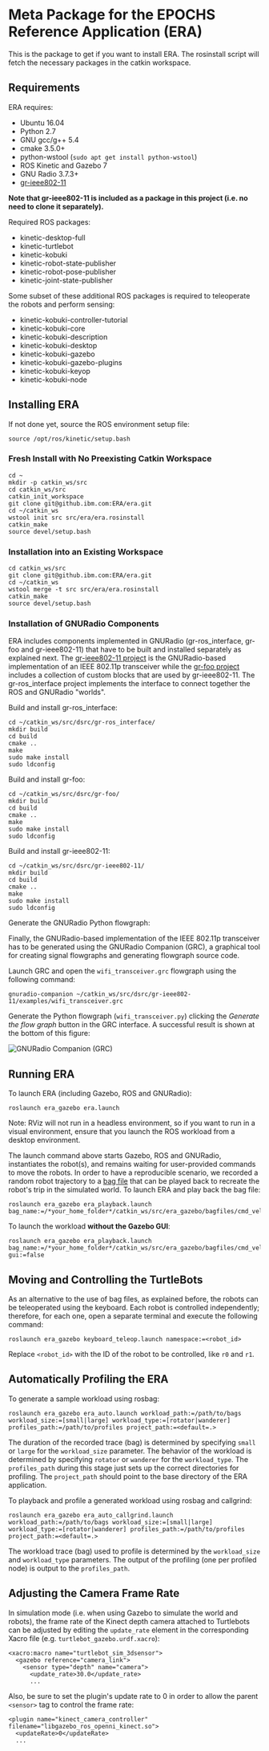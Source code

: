 # Meta Package for the EPOCHS Reference Application (ERA)

This is the package to get if you want to install ERA. The rosinstall script will fetch the necessary packages in the catkin workspace.


## Requirements

ERA requires:
 - Ubuntu 16.04
 - Python 2.7
 - GNU gcc/g++ 5.4
 - cmake 3.5.0+
 - python-wstool (`sudo apt get install python-wstool`)
 - ROS Kinetic and Gazebo 7
 - GNU Radio 3.7.3+
 - <a href="https://github.com/bastibl/gr-ieee802-11" target="_blank">gr-ieee802-11</a>

**Note that gr-ieee802-11 is included as a package in this project (i.e. no need to clone it separately).**
 

Required ROS packages:
 - kinetic-desktop-full
 - kinetic-turtlebot
 - kinetic-kobuki
 - kinetic-robot-state-publisher
 - kinetic-robot-pose-publisher
 - kinetic-joint-state-publisher

Some subset of these additional ROS packages is required to teleoperate the robots and perform sensing:
 - kinetic-kobuki-controller-tutorial
 - kinetic-kobuki-core
 - kinetic-kobuki-description
 - kinetic-kobuki-desktop
 - kinetic-kobuki-gazebo
 - kinetic-kobuki-gazebo-plugins
 - kinetic-kobuki-keyop
 - kinetic-kobuki-node


## Installing ERA

If not done yet, source the ROS environment setup file:

```
source /opt/ros/kinetic/setup.bash
```

### Fresh Install with No Preexisting Catkin Workspace

```
cd ~
mkdir -p catkin_ws/src
cd catkin_ws/src
catkin_init_workspace
git clone git@github.ibm.com:ERA/era.git
cd ~/catkin_ws
wstool init src src/era/era.rosinstall
catkin_make
source devel/setup.bash
```

### Installation into an Existing Workspace

```
cd catkin_ws/src
git clone git@github.ibm.com:ERA/era.git
cd ~/catkin_ws
wstool merge -t src src/era/era.rosinstall
catkin_make
source devel/setup.bash
```

### Installation of GNURadio Components

ERA includes components implemented in GNURadio (gr-ros_interface, gr-foo and gr-ieee802-11) that have to be built and installed separately as explained next. The <a href="https://github.com/bastibl/gr-ieee802-11" target="_blank">gr-ieee802-11 project</a> is the GNURadio-based implementation of an IEEE 802.11p transceiver while the <a href="https://github.com/bastibl/gr-foo" target="_blank">gr-foo project</a> includes a collection of custom blocks that are used by gr-ieee802-11. The gr-ros_interface project implements the interface to connect together the ROS and GNURadio "worlds".

Build and install gr-ros_interface:

```
cd ~/catkin_ws/src/dsrc/gr-ros_interface/
mkdir build
cd build
cmake ..
make
sudo make install
sudo ldconfig
```

Build and install gr-foo:

```
cd ~/catkin_ws/src/dsrc/gr-foo/
mkdir build
cd build
cmake ..
make
sudo make install
sudo ldconfig
```

Build and install gr-ieee802-11:

```
cd ~/catkin_ws/src/dsrc/gr-ieee802-11/
mkdir build
cd build
cmake ..
make
sudo make install
sudo ldconfig
```

Generate the GNURadio Python flowgraph:

Finally, the GNURadio-based implementation of the IEEE 802.11p transceiver has to be generated using the GNURadio Companion (GRC), a graphical tool for creating signal flowgraphs and generating flowgraph source code.

Launch GRC and open the `wifi_transceiver.grc` flowgraph using the following command:

```
gnuradio-companion ~/catkin_ws/src/dsrc/gr-ieee802-11/examples/wifi_transceiver.grc
```

Generate the Python flowgraph (`wifi_transceiver.py`) clicking the *Generate the flow graph* button in the GRC interface. A successful result is shown at the bottom of this figure:

![](/grc_screenshot.png?raw=true "GNURadio Companion (GRC)")


## Running ERA

To launch ERA (including Gazebo, ROS and GNURadio):

```
roslaunch era_gazebo era.launch
```
Note: RViz will not run in a headless environment, so if you want to run in a visual environment, ensure that you launch the ROS workload from a desktop environment.

The launch command above starts Gazebo, ROS and GNURadio, instantiates the robot(s), and remains waiting for user-provided commands to move the robots. In order to have a reproducible scenario, we recorded a random robot trajectory to a <a href="http://wiki.ros.org/Bags" target="_blank">bag file</a> that can be played back to recreate the robot's trip in the simulated world. To launch ERA and play back the bag file:

```
roslaunch era_gazebo era_playback.launch bag_name:=/*your_home_folder*/catkin_ws/src/era_gazebo/bagfiles/cmd_vel_r0.bag
```

To launch the workload **without the Gazebo GUI**:

```
roslaunch era_gazebo era_playback.launch bag_name:=/*your_home_folder*/catkin_ws/src/era_gazebo/bagfiles/cmd_vel_r0.bag gui:=false
```


## Moving and Controlling the TurtleBots

As an alternative to the use of bag files, as explained before, the robots can be teleoperated using the keyboard. Each robot is controlled independently; therefore, for each one, open a separate terminal and execute the following command:

```
roslaunch era_gazebo keyboard_teleop.launch namespace:=<robot_id>
```

Replace `<robot_id>` with the ID of the robot to be controlled, like `r0` and `r1`.


## Automatically Profiling the ERA

To generate a sample workload using rosbag:

```
roslaunch era_gazebo era_auto.launch workload_path:=/path/to/bags workload_size:=[small|large] workload_type:=[rotator|wanderer] profiles_path:=/path/to/profiles project_path:=<default=.>
```

The duration of the recorded trace (bag) is determined by specifying `small` or `large` for the `workload_size` parameter. The behavior of the workload is determined by specifying `rotator` or `wanderer` for the `workload_type`. The `profiles_path` during this stage just sets up the correct directories for profiling. The `project_path` should point to the base directory of the ERA application.

To playback and profile a generated workload using rosbag and callgrind:

```
roslaunch era_gazebo era_auto_callgrind.launch workload_path:=/path/to/bags workload_size:=[small|large] workload_type:=[rotator|wanderer] profiles_path:=/path/to/profiles project_path:=<default=.>
```

The workload trace (bag) used to profile is determined by the `workload_size` and `workload_type` parameters. The output of the profiling (one per profiled node) is output to the `profiles_path`.


## Adjusting the Camera Frame Rate

In simulation mode (i.e. when using Gazebo to simulate the world and robots), the frame rate of the Kinect depth camera attached to Turtlebots can be adjusted by editing the `update_rate` element in the corresponding Xacro file (e.g. `turtlebot_gazebo.urdf.xacro`):

```
<xacro:macro name="turtlebot_sim_3dsensor">
  <gazebo reference="camera_link">  
    <sensor type="depth" name="camera">
      <update_rate>30.0</update_rate>
      ...
```

Also, be sure to set the plugin's update rate to 0 in order to allow the parent `<sensor>` tag to control the frame rate:

```
<plugin name="kinect_camera_controller" filename="libgazebo_ros_openni_kinect.so">
  <updateRate>0</updateRate>
  ...
```




